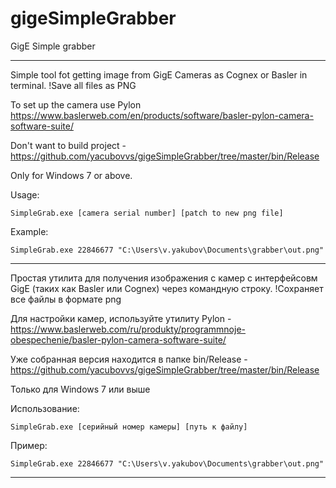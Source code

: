 # gigeSimpleGrabber
GigE Simple grabber
____

Simple tool fot getting image from GigE Cameras as Cognex or Basler in terminal.
!Save all files as PNG

To set up the camera use Pylon https://www.baslerweb.com/en/products/software/basler-pylon-camera-software-suite/

Don't want to build project - https://github.com/yacubovvs/gigeSimpleGrabber/tree/master/bin/Release

Only for Windows 7 or above.

Usage:
```
SimpleGrab.exe [camera serial number] [patch to new png file]  
```

Example:
```
SimpleGrab.exe 22846677 "C:\Users\v.yakubov\Documents\grabber\out.png"
```
____

Простая утилита для получения изображения с камер с интерфейсовм GigE (таких как Basler или Cognex) через командную строку.
!Сохраняет все файлы в формате png

Для настройки камер, используйте утилиту Pylon - https://www.baslerweb.com/ru/produkty/programmnoje-obespechenie/basler-pylon-camera-software-suite/

Уже собранная версия находится в папке bin/Release - https://github.com/yacubovvs/gigeSimpleGrabber/tree/master/bin/Release

Только для Windows 7 или выше

Использование:
```
SimpleGrab.exe [серийный номер камеры] [путь к файлу]  
```

Пример:
```
SimpleGrab.exe 22846677 "C:\Users\v.yakubov\Documents\grabber\out.png"
```
____


